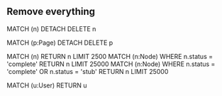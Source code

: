 Remove everything
-----------------
MATCH (n) DETACH DELETE n

MATCH (p:Page) DETACH DELETE p

MATCH (n) RETURN n LIMIT 2500
MATCH (n:Node) WHERE n.status = 'complete' RETURN n LIMIT 25000
MATCH (n:Node) WHERE n.status = 'complete' OR n.status = 'stub' RETURN n LIMIT 25000

MATCH (u:User) RETURN u
